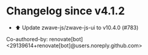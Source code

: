 # Changelog since v4.1.2
- ⬆️ Update zwave-js/zwave-js-ui to v10.4.0 (#783)

Co-authored-by: renovate[bot] <29139614+renovate[bot]@users.noreply.github.com> 

